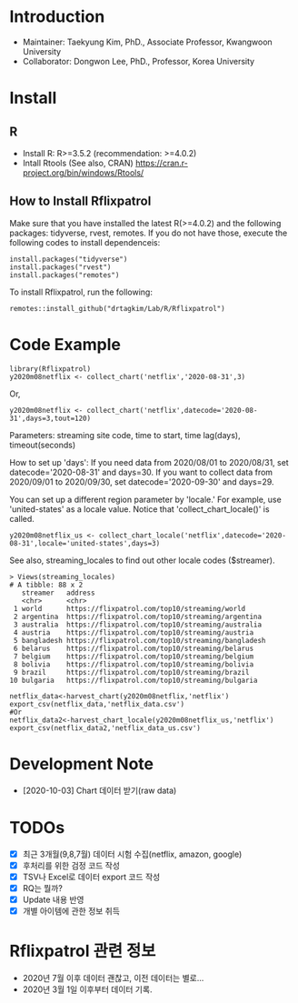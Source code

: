 # Introduction
- Maintainer: Taekyung Kim, PhD., Associate Professor, Kwangwoon University
- Collaborator: Dongwon Lee, PhD., Professor, Korea University

# Install
## R
* Install R: R>=3.5.2 (recommendation: >=4.0.2)
* Intall Rtools (See also, CRAN) https://cran.r-project.org/bin/windows/Rtools/

## How to Install Rflixpatrol

Make sure that you have installed the latest R(>=4.0.2) and the following packages: tidyverse, rvest, remotes. If you do not have those, execute the following codes to install dependenceis:

```
install.packages("tidyverse")
install.packages("rvest")
install.packages("remotes")
```

To install Rflixpatrol, run the following:

```
remotes::install_github("drtagkim/Lab/R/Rflixpatrol")
```

# Code Example

```{r}
library(Rflixpatrol)
y2020m08netflix <- collect_chart('netflix','2020-08-31',3)
```

Or,

```
y2020m08netflix <- collect_chart('netflix',datecode='2020-08-31',days=3,tout=120)
```
Parameters: streaming site code, time to start, time lag(days), timeout(seconds)

How to set up 'days': If you need data from 2020/08/01 to 2020/08/31, set datecode='2020-08-31' and days=30. If you want to collect data from 2020/09/01 to 2020/09/30, set datecode='2020-09-30' and days=29.

You can set up a different region parameter by 'locale.' For example, use 'united-states' as a locale value. Notice that 'collect_chart_locale()' is called. 

```
y2020m08netflix_us <- collect_chart_locale('netflix',datecode='2020-08-31',locale='united-states',days=3)
```

See also, streaming_locales to find out other locale codes ($streamer).

```
> Views(streaming_locales)
# A tibble: 88 x 2
   streamer   address                                          
   <chr>      <chr>                                            
 1 world      https://flixpatrol.com/top10/streaming/world     
 2 argentina  https://flixpatrol.com/top10/streaming/argentina 
 3 australia  https://flixpatrol.com/top10/streaming/australia 
 4 austria    https://flixpatrol.com/top10/streaming/austria   
 5 bangladesh https://flixpatrol.com/top10/streaming/bangladesh
 6 belarus    https://flixpatrol.com/top10/streaming/belarus   
 7 belgium    https://flixpatrol.com/top10/streaming/belgium   
 8 bolivia    https://flixpatrol.com/top10/streaming/bolivia   
 9 brazil     https://flixpatrol.com/top10/streaming/brazil    
10 bulgaria   https://flixpatrol.com/top10/streaming/bulgaria 
```

```
netflix_data<-harvest_chart(y2020m08netflix,'netflix')
export_csv(netflix_data,'netflix_data.csv')
#Or
netflix_data2<-harvest_chart_locale(y2020m08netflix_us,'netflix')
export_csv(netflix_data2,'netflix_data_us.csv')
```

# Development Note
* [2020-10-03] Chart 데이터 받기(raw data)

# TODOs
- [x] 최근 3개월(9,8,7월) 데이터 시험 수집(netflix, amazon, google)
- [x] 후처리를 위한 검정 코드 작성
- [x] TSV나 Excel로 데이터 export 코드 작성
- [x] RQ는 뭘까?
- [x] Update 내용 반영
- [x] 개별 아이템에 관한 정보 취득

# Rflixpatrol 관련 정보
* 2020년 7월 이후 데이터 괜찮고, 이전 데이터는 별로...
* 2020년 3월 1일 이후부터 데이터 기록.